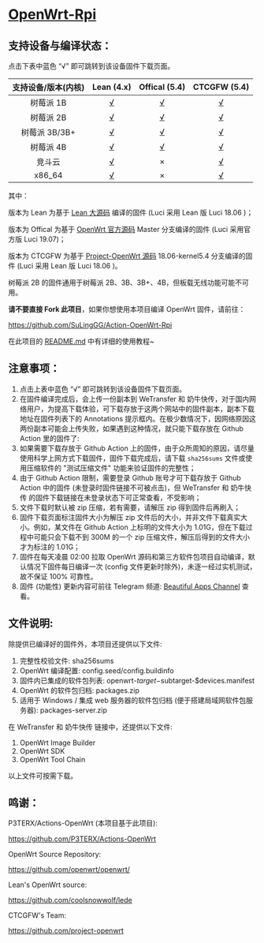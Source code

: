 # [OpenWrt-Rpi](https://github.com/SuLingGG/OpenWrt-Rpi)

## 支持设备与编译状态：

点击下表中蓝色 “√” 即可跳转到该设备固件下载页面。

| 支持设备/版本(内核) |                          Lean (4.x)                          |                        Offical (5.4)                         |                         CTCGFW (5.4)                         |
| :-----------------: | :----------------------------------------------------------: | :----------------------------------------------------------: | :----------------------------------------------------------: |
|      树莓派 1B      | [√](https://github.com/SuLingGG/OpenWrt-Rpi/actions?query=workflow%3A%22Build+Raspberry+Pi+1+Lean%27s+OpenWrt%22) | [√](https://github.com/SuLingGG/OpenWrt-Rpi/actions?query=workflow%3A%22Build+Raspberry+Pi+1+Offical+OpenWrt%22) | [√](https://github.com/SuLingGG/OpenWrt-Rpi/actions?query=workflow%3A%22Build+Raspberry+Pi+1+Project+OpenWrt%22) |
|      树莓派 2B      | [√](https://github.com/SuLingGG/OpenWrt-Rpi/actions?query=workflow%3A%22Build+Raspberry+Pi+2+Lean%27s+OpenWrt%22) | [√](https://github.com/SuLingGG/OpenWrt-Rpi/actions?query=workflow%3A%22Build+Raspberry+Pi+2+Offical+OpenWrt%22) | [√](https://github.com/SuLingGG/OpenWrt-Rpi/actions?query=workflow%3A%22Build+Raspberry+Pi+2+Project+OpenWrt%22) |
|    树莓派 3B/3B+    | [√](https://github.com/SuLingGG/OpenWrt-Rpi/actions?query=workflow%3A%22Build+Raspberry+Pi+3+Lean%27s+OpenWrt%22) | [√](https://github.com/SuLingGG/OpenWrt-Rpi/actions?query=workflow%3A%22Build+Raspberry+Pi+3+Offical+OpenWrt%22) | [√](https://github.com/SuLingGG/OpenWrt-Rpi/actions?query=workflow%3A%22Build+Raspberry+Pi+3+Project+OpenWrt%22) |
|      树莓派 4B      | [√](https://github.com/SuLingGG/OpenWrt-Rpi/actions?query=workflow%3A%22Build+Raspberry+Pi+4+Lean%27s+OpenWrt%22) | [√](https://github.com/SuLingGG/OpenWrt-Rpi/actions?query=workflow%3A%22Build+Raspberry+Pi+4+Offical+OpenWrt%22) | [√](https://github.com/SuLingGG/OpenWrt-Rpi/actions?query=workflow%3A%22Build+Raspberry+Pi+4+Project+OpenWrt%22) |
|       竞斗云        | [√](https://github.com/SuLingGG/OpenWrt-Rpi/actions?query=workflow%3A%22Build+G-Dock+Lean%27s+OpenWrt%22) |                              ×                               | [√](https://github.com/SuLingGG/OpenWrt-Rpi/actions?query=workflow%3A%22Build+G-Dock+Project+OpenWrt%22) |
|       x86_64        | [√](https://github.com/SuLingGG/OpenWrt-Rpi/actions?query=workflow%3A%22Build+x86_64+Lean%27s+OpenWrt%22) |                              ×                               | [√](https://github.com/SuLingGG/OpenWrt-Rpi/actions?query=workflow%3A%22Build+x86_64+Project+OpenWrt%22) |

其中：

版本为 Lean 为基于 [Lean 大源码](https://github.com/coolsnowwolf/lede) 编译的固件 (Luci 采用 Lean 版 Luci 18.06 )；

版本为 Offical 为基于 [OpenWrt 官方源码](https://github.com/openwrt/openwrt/tree/master) Master 分支编译的固件 (Luci 采用官方版 Luci 19.07)；

版本为 CTCGFW 为基于 [Project-OpenWrt 源码](https://github.com/project-openwrt/openwrt/tree/18.06-kernel5.4) 18.06-kernel5.4 分支编译的固件 (Luci 采用 Lean 版 Luci 18.06 )。

树莓派 2B 的固件通用于树莓派 2B、3B、3B+、4B，但板载无线功能可能不可用。

**请不要直接 Fork 此项目**，如果你想使用本项目编译 OpenWrt 固件，请前往：

<https://github.com/SuLingGG/Action-OpenWrt-Rpi>

在此项目的 [README.md](https://github.com/SuLingGG/Action-OpenWrt-Rpi/blob/master/README.md) 中有详细的使用教程~

## 注意事项：

1. 点击上表中蓝色 “√” 即可跳转到该设备固件下载页面。
2. 在固件编译完成后，会上传一份副本到 WeTransfer 和 奶牛快传，对于国内网络用户，为提高下载体验，可下载存放于这两个网站中的固件副本，副本下载地址在固件列表下的 Annotations 提示框内。在极少数情况下，因网络原因这两份副本可能会上传失败，如果遇到这种情况，就只能下载存放在 Github Action 里的固件了:
3. 如果需要下载存放于 Github Action 上的固件，由于众所周知的原因，请尽量使用科学上网方式下载固件，固件下载完成后，请下载 `sha256sums` 文件或使用压缩软件的 "测试压缩文件" 功能来验证固件的完整性；
4. 由于 Github Action 限制，需要登录 Github 账号才可下载存放于 Github Action 中的固件 (未登录时固件链接不可被点击)，但 WeTransfer 和 奶牛快传 的固件下载链接在未登录状态下可正常查看，不受影响；
5. 文件下载时默认被 zip 压缩，若有需要，请解压 zip 得到固件后再刷入；
6. 固件下载页面标注固件大小为解压 zip 文件后的大小，并非文件下载真实大小。例如，某文件在 Github Action 上标明的文件大小为 1.01G，但在下载过程中可能只会下载不到 300M 的一个 zip 压缩文件，解压后得到的文件大小才为标注的 1.01G；
7. 固件在每天凌晨 02:00 拉取 OpenWrt 源码和第三方软件包项目自动编译，默认情况下固件每日编译一次 (config 文件更新时除外)，未逐一经过实机测试，故不保证 100% 可靠性。
8. 固件 (功能性) 更新内容可前往 Telegram 频道: [Beautiful Apps Channel](https://t.me/beautifulapps) 查看。

## 文件说明:

除提供已编译好的固件外，本项目还提供以下文件:

1. 完整性校验文件: sha256sums
2. OpenWrt 编译配置: config.seed/config.buildinfo
3. 固件内已集成的软件包列表: openwrt-$target-$subtarget-$devices.manifest
4. OpenWrt 的软件包归档: packages.zip
5. 适用于 Windows / 集成 web 服务器的软件包归档 (便于搭建局域网软件包服务器): packages-server.zip

在 WeTransfer 和 奶牛快传 链接中，还提供以下文件:

1. OpenWrt Image Builder
2. OpenWrt SDK
3. OpenWrt Tool Chain

以上文件可按需下载。

## 鸣谢：

P3TERX/Actions-OpenWrt (本项目基于此项目):

<https://github.com/P3TERX/Actions-OpenWrt>

OpenWrt Source Repository:

<https://github.com/openwrt/openwrt/>

Lean's OpenWrt source:

<https://github.com/coolsnowwolf/lede>

CTCGFW's Team:

<https://github.com/project-openwrt>